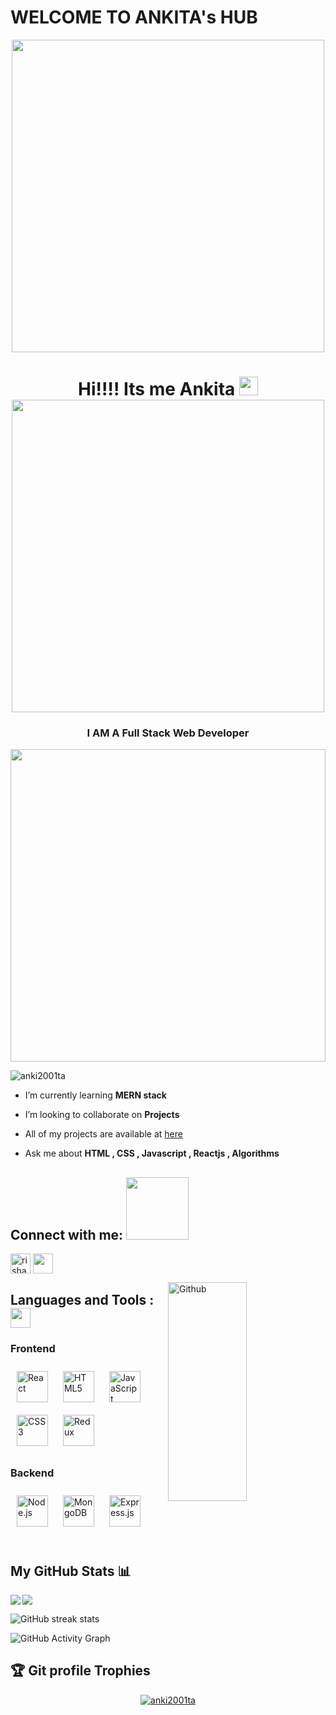 <h1>WELCOME TO ANKITA's HUB</h1>
<div align="center">
<img height="500px" src="https://encrypted-tbn0.gstatic.com/images?q=tbn:ANd9GcTGmLk6Uw6ImuC9AWmkrWuWze2p4fmxa17KoQ&usqp=CAU" align="center"/>
</div>
<h1 align="center">Hi!!!! Its me Ankita <img src="https://user-images.githubusercontent.com/39955420/147578264-bae0526c-028a-49d2-8af8-d08bb4edbd2a.gif" height="30" width="30">
 <div align="center">
<img height="500px"  src="https://onlinegiftools.com/images/examples-onlinegiftools/jump-hello-transparent.gif" align="center"  />
</div>
<h3 align="center"> I AM A Full Stack Web Developer </h3>
  <div align="center">
<img height="500px" width="100%"  src="https://media.tenor.com/UttC4AITYR4AAAAd/full-stack-developer.gif" align="center"  />
</div>

<p align="left"> <img src="https://komarev.com/ghpvc/?username=anki2001ta&label=Profile%20views&color=0e75b6&style=flat" alt="anki2001ta" /> </p>

-  I’m currently learning **MERN stack**

-  I’m looking to collaborate on **Projects**

-  All of my projects are available at [here](https://anki2001ta.github.io/)

-  Ask me about **HTML , CSS , Javascript , Reactjs , Algorithms**

<h2 align="left">Connect with me: <img src='https://raw.githubusercontent.com/ShahriarShafin/ShahriarShafin/main/Assets/handshake.gif' width="100px"></h2>
<p align="left">

<a href="https://www.linkedin.com/in/ankita-deb-5209b723a/?lipi=urn%3Ali%3Apage%3Ad_flagship3_feed%3BgzPNzDwVR9KHpe7Ar4gJxQ%3D%3D"><img align="center" src="https://img.icons8.com/color/344/linkedin-circled--v1.png" alt="rishav-neogi" height="32" width="32" /></a>
<a href = 'https://github.com/anki2001ta'> <img width = '32px' align= 'center' src="https://img.icons8.com/ios-glyphs/344/github.png"/></a> 

</p>
<img height="350px" width="50%" align="right" alt="Github" src="https://media2.giphy.com/media/USV0ym3bVWQJJmNu3N/giphy.gif?cid=ecf05e47asx2dkn919in2u9b1xhp4k76bry675iuvdsw944w&rid=giphy.gif&ct=g" />
<h2 align="left">Languages and Tools :  <img src = "https://media2.giphy.com/media/QssGEmpkyEOhBCb7e1/giphy.gif?cid=ecf05e47a0n3gi1bfqntqmob8g9aid1oyj2wr3ds3mg700bl&rid=giphy.gif" width = 32px></h2>

### Frontend  
<div >  
<a href="https://reactjs.org/"><img style="margin: 10px" src="https://profilinator.rishav.dev/skills-assets/react-original-wordmark.svg" alt="React" height="50" /></a>  
<img style="margin: 10px" src="https://profilinator.rishav.dev/skills-assets/html5-original-wordmark.svg" alt="HTML5" height="50" />
<a href="https://www.javascript.com/"><img style="margin: 10px" src="https://profilinator.rishav.dev/skills-assets/javascript-original.svg" alt="JavaScript" height="50" /></a> 
<img style="margin: 10px" src="https://profilinator.rishav.dev/skills-assets/css3-original-wordmark.svg" alt="CSS3" height="50" />
<a href="https://redux.js.org/" target="_blank"><img style="margin: 10px" src="https://profilinator.rishav.dev/skills-assets/redux-original.svg" alt="Redux" height="50" /></a>  
</div>

</td><td valign="top" width="33%">

### Backend  
<div>  
<a href="https://nodejs.org/" target="_blank"><img style="margin: 10px" src="https://profilinator.rishav.dev/skills-assets/nodejs-original-wordmark.svg" alt="Node.js" height="50" /></a>  
<a href="https://www.mongodb.com/" target="_blank"><img style="margin: 10px" src="https://profilinator.rishav.dev/skills-assets/mongodb-original-wordmark.svg" alt="MongoDB" height="50" /></a>  
<a href="https://expressjs.com/" target="_blank"><img style="margin: 10px" src="https://profilinator.rishav.dev/skills-assets/express-original-wordmark.svg" alt="Express.js" height="50" /></a>  
</div>
<br>


## My GitHub Stats 📊

<a href="https://github.com/anki2001ta">
  <img align="center" src="https://github-readme-stats.vercel.app/api/top-langs/?username=anki2001ta" />
</a>
<a href="https://github.com/anki2001ta">
  <img align="left" src="https://github-readme-stats.vercel.app/api?username=anki2001ta&count_private=true&show_icons=true&theme=radical" />
</a>

 
![GitHub streak stats](https://github-readme-streak-stats.herokuapp.com/?user=anki2001ta)

![GitHub Activity Graph](https://activity-graph.herokuapp.com/graph?username=anki2001ta)
  
  ## :trophy: Git profile Trophies

<p align="center"> <a href="https://github.com/ryo-ma/github-profile-trophy"><img src="https://github-profile-trophy.vercel.app/?username=anki2001ta&layout=compact&theme=algolia" alt="anki2001ta" /></a> </p>

